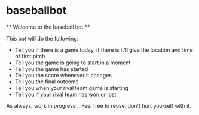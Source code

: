 # baseballbot

** Welcome to the baseball bot **

This bot will do the following:
* Tell you if there is a game today, if there is it'll give the location and time of first pitch
* Tell you the game is going to start in a moment
* Tell you the game has started
* Tell you the score whenever it changes
* Tell you the final outcome
* Tell you when your rival team game is starting
* Tell you if your rival team has won or lost

As always, work in progress... Feel free to reuse, don't hurt yourself with it.
